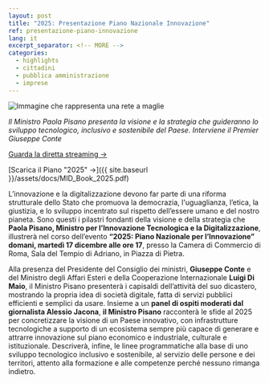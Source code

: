 ```yaml
---
layout: post
title: "2025: Presentazione Piano Nazionale Innovazione"
ref: presentazione-piano-innovazione
lang: it
excerpt_separator: <!-- MORE -->
categories:
  - highlights
  - cittadini
  - pubblica amministrazione
  - imprese
---
```


<img class="w-100" src="{{ site.baseURL }}/assets/images/posts/2025-pni.jpg" alt="Immagine che rappresenta una rete a maglie"/>

_Il Ministro Paola Pisano presenta la visione e la strategia che guideranno lo sviluppo tecnologico, inclusivo e sostenibile del Paese. Interviene il Premier Giuseppe Conte_

[Guarda la diretta streaming →](https://www.youtube.com/watch?v=6IY7agL5p-4)

[Scarica il Piano "2025" →]({{ site.baseurl }}/assets/docs/MID_Book_2025.pdf)

<!-- MORE -->

L’innovazione e la digitalizzazione devono far parte di una riforma strutturale dello Stato che promuova la democrazia, l'uguaglianza, l’etica, la giustizia, e lo sviluppo incentrato sul rispetto dell’essere umano e del nostro pianeta. Sono questi i pilastri fondanti della visione e della strategia che **Paola Pisano, Ministro per l’Innovazione Tecnologica e la Digitalizzazione**, illustrerà nel corso dell’evento **“2025: Piano Nazionale per l’Innovazione” domani, martedì 17 dicembre alle ore 17**, presso la Camera di Commercio di Roma, Sala del Tempio di Adriano, in Piazza di Pietra.

Alla presenza del Presidente del Consiglio dei ministri, **Giuseppe Conte** e del Ministro degli Affari Esteri e della Cooperazione Internazionale **Luigi Di Maio**, il Ministro Pisano presenterà i capisaldi dell’attività del suo dicastero, mostrando la propria idea di società digitale, fatta di servizi pubblici efficienti e semplici da usare. Insieme a un **panel di ospiti moderati dal giornalista Alessio Jacona**, **il Ministro Pisano** racconterà le sfide al 2025 per concretizzare la visione di un Paese innovativo, con infrastrutture tecnologiche a supporto di un ecosistema sempre più capace di generare e attrarre innovazione sul piano economico e industriale, culturale e istituzionale. Descriverà, infine, le linee programmatiche alla base di uno sviluppo tecnologico inclusivo e sostenibile, al servizio delle persone e dei territori, attento alla formazione e alle competenze perché nessuno rimanga indietro.


